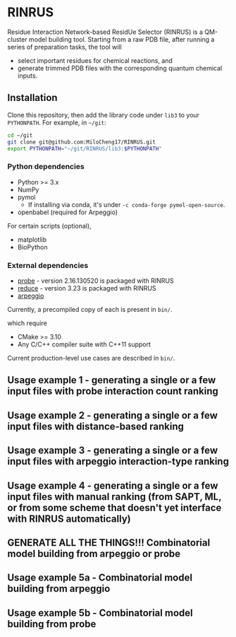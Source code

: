# RINRUS

Residue Interaction Network-based ResidUe Selector (RINRUS) is a QM-cluster model building tool.  Starting from a raw PDB file, after running a series of preparation tasks, the tool will
- select important residues for chemical reactions, and
- generate trimmed PDB files with the corresponding quantum chemical inputs.

## Installation

Clone this repository, then add the library code under `lib3` to your `PYTHONPATH`. For example, in `~/git`:
``` bash
cd ~/git
git clone git@github.com:MiloCheng17/RINRUS.git
export PYTHONPATH="~/git/RINRUS/lib3:$PYTHONPATH"
```

### Python dependencies

- Python >= 3.x
- NumPy
- pymol
  - If installing via conda, it's under `-c conda-forge pymol-open-source`.
- openbabel (required for Arpeggio)

For certain scripts (optional),
- matplotlib
- BioPython

### External dependencies

- [probe](https://github.com/rlabduke/probe) - version 2.16.130520 is packaged with RINRUS
- [reduce](https://github.com/rlabduke/reduce) - version 3.23 is packaged with RINRUS
- [arpeggio](http://biosig.unimelb.edu.au/arpeggioweb)

Currently, a precompiled copy of each is present in `bin/`.

which require
- CMake >= 3.10
- Any C/C++ compiler suite with C++11 support

Current production-level use cases are described in `bin/`.

## Usage example 1 - generating a single or a few input files with probe interaction count ranking 

## Usage example 2 - generating a single or a few input files with distance-based ranking

## Usage example 3 - generating a single or a few input files with arpeggio interaction-type ranking

## Usage example 4 - generating a single or a few input files with manual ranking (from SAPT, ML, or from some scheme that doesn't yet interface with RINRUS automatically)

## GENERATE ALL THE THINGS!!! Combinatorial model building from arpeggio or probe
## Usage example 5a - Combinatorial model building from arpeggio
## Usage example 5b - Combinatorial model building from probe
